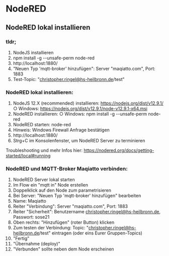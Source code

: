 # NodeRED

## NodeRED lokal installieren

### tldr;

1. NodeJS installieren
2. npm install -g --unsafe-perm node-red
3. http://localhost:1880/
4. "Neuen Typ 'mqtt-broker' hinzufügen": Server "maqiatto.com", Port: 1883
5. Test-Topic: "christopher.ringel@hs-heilbronn.de/test"

### NodeRED lokal installieren:

1. NodeJS 12.X (recommended) installieren: https://nodejs.org/dist/v12.9.1/
		○ Windows: https://nodejs.org/dist/v12.9.1/node-v12.9.1-x64.msi
2. NodeRED installieren:
		○ Windows: npm install -g --unsafe-perm node-red
3. NodeRED starten: node-red
4. Hinweis: Windows Firewall Anfrage bestätigen
5. http://localhost:1880/
6. Strg+C im Konsolenfenster, um NodeRED Server zu terminieren


Troubleshooting und mehr Infos hier: https://nodered.org/docs/getting-started/local#running

### NodeRED und MQTT-Broker Maqiatto verbinden:

1. NodeRED Server lokal starten
2. Im Flow ein "mqtt in" Node erstellen
3. Doppelklick auf den Node zum parametrisieren
4. Bei Server: "Neuen Typ 'mqtt-broker' hinzufügen" bearbeiten
5. Name: Maqiatto
6. Reiter "Verbindung": Server "maqiatto.com", Port: 1883
7. Reiter "Sicherheit": Benutzername christopher.ringel@hs-heilbronn.de, Passwort: sose21
8. Oben rechts: "Hinzufügen" (roter Button) klicken
9. Zum testen der Verbindung: Topic: "christopher.ringel@hs-heilbronn.de/test" eintragen (oder eins Eurer Gruppen-Topics)
10. "Fertig"
11. "Übernahme (deploy)"
12. "Verbunden" sollte neben dem Node erscheinen